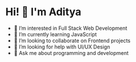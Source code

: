 # Hi! 👋 I'm Aditya

- 👀 I’m interested in Full Stack Web Development
- 🌱 I’m currently learning JavaScript
- 💞️ I’m looking to collaborate on Frontend projects
- 🤔 I’m looking for help with UI/UX Design
- 💬 Ask me about programming and development

<!---
techwithaditya/techwithaditya is a ✨ special ✨ repository because its `README.md` (this file) appears on your GitHub profile.
You can click the Preview link to take a look at your changes.
--->

